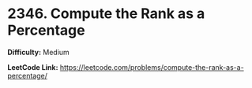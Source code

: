 # 2346. Compute the Rank as a Percentage

**Difficulty:** Medium

**LeetCode Link:** https://leetcode.com/problems/compute-the-rank-as-a-percentage/

